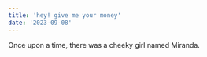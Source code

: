 ```yaml
---
title: 'hey! give me your money'
date: '2023-09-08'
---
```


Once upon a time, there was a cheeky girl named Miranda.
